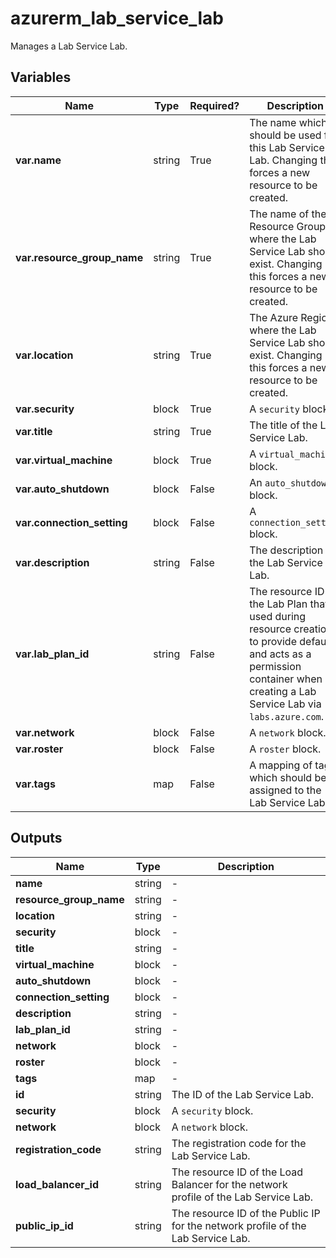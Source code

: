 # azurerm_lab_service_lab

Manages a Lab Service Lab.

## Variables

| Name | Type | Required? |  Description |
| ---- | ---- | --------- |  ----------- |
| **var.name** | string | True | The name which should be used for this Lab Service Lab. Changing this forces a new resource to be created. | 
| **var.resource_group_name** | string | True | The name of the Resource Group where the Lab Service Lab should exist. Changing this forces a new resource to be created. | 
| **var.location** | string | True | The Azure Region where the Lab Service Lab should exist. Changing this forces a new resource to be created. | 
| **var.security** | block | True | A `security` block. | 
| **var.title** | string | True | The title of the Lab Service Lab. | 
| **var.virtual_machine** | block | True | A `virtual_machine` block. | 
| **var.auto_shutdown** | block | False | An `auto_shutdown` block. | 
| **var.connection_setting** | block | False | A `connection_setting` block. | 
| **var.description** | string | False | The description of the Lab Service Lab. | 
| **var.lab_plan_id** | string | False | The resource ID of the Lab Plan that is used during resource creation to provide defaults and acts as a permission container when creating a Lab Service Lab via `labs.azure.com`. | 
| **var.network** | block | False | A `network` block. | 
| **var.roster** | block | False | A `roster` block. | 
| **var.tags** | map | False | A mapping of tags which should be assigned to the Lab Service Lab. | 



## Outputs

| Name | Type | Description |
| ---- | ---- | --------- | 
| **name** | string  | - | 
| **resource_group_name** | string  | - | 
| **location** | string  | - | 
| **security** | block  | - | 
| **title** | string  | - | 
| **virtual_machine** | block  | - | 
| **auto_shutdown** | block  | - | 
| **connection_setting** | block  | - | 
| **description** | string  | - | 
| **lab_plan_id** | string  | - | 
| **network** | block  | - | 
| **roster** | block  | - | 
| **tags** | map  | - | 
| **id** | string  | The ID of the Lab Service Lab. | 
| **security** | block  | A `security` block. | 
| **network** | block  | A `network` block. | 
| **registration_code** | string  | The registration code for the Lab Service Lab. | 
| **load_balancer_id** | string  | The resource ID of the Load Balancer for the network profile of the Lab Service Lab. | 
| **public_ip_id** | string  | The resource ID of the Public IP for the network profile of the Lab Service Lab. | 